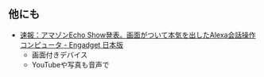 ## 他にも

* [速報：アマゾンEcho Show発表。画面がついて本気を出したAlexa会話操作コンピュータ \- Engadget 日本版](http://japanese.engadget.com/2017/05/09/amazon-echo-show-alexa/)
  * 画面付きデバイス
  * YouTubeや写真も音声で
